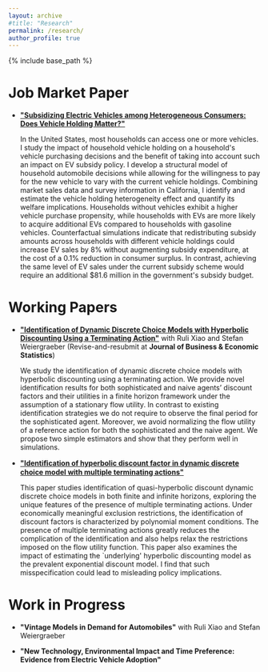 ```yaml
---
layout: archive
#title: "Research"
permalink: /research/
author_profile: true
---
```


{% include base_path %}

Job Market Paper
======

* [**"Subsidizing Electric Vehicles among Heterogeneous Consumers: Does Vehicle Holding Matter?"**](/files/EV_Chao_JMP.pdf)

    In the United States, most households can access one or more vehicles. I study the impact of household vehicle holding on a household's vehicle purchasing decisions and the benefit of taking into account such an impact on EV subsidy policy. I develop a structural model of household automobile decisions while allowing for the willingness to pay for the new vehicle to vary with the current vehicle holdings. Combining market sales data and survey information in California, I identify and estimate the vehicle holding heterogeneity effect and quantify its welfare implications. Households without vehicles exhibit a higher vehicle purchase propensity, while households with EVs are more likely to acquire additional EVs compared to households with gasoline vehicles. Counterfactual simulations indicate that redistributing subsidy amounts across households with different vehicle holdings could increase EV sales by 8% without augmenting subsidy expenditure, at the cost of a 0.1% reduction in consumer surplus. In contrast, achieving the same level of EV sales under the current subsidy scheme would require an additional $81.6 million in the government's subsidy budget.

Working Papers
======

* [**"Identification of Dynamic Discrete Choice Models with Hyperbolic Discounting Using a Terminating Action"**](https://papers.ssrn.com/sol3/papers.cfm?abstract_id=4126360) with Ruli Xiao and Stefan Weiergraeber (Revise-and-resubmit at **Journal of Business & Economic Statistics**) 
    
    We study the identification of dynamic discrete choice models with hyperbolic discounting using a terminating action. We provide novel identification results for both sophisticated and naive agents’ discount factors and their utilities in a finite horizon framework under the assumption of a stationary flow utility. In contrast to existing identification strategies we do not require to observe the final period for the sophisticated agent. Moreover, we avoid normalizing the flow utility of a reference action for both the sophisticated and the naive agent. We propose two simple estimators and show that they perform well in simulations.

* [**"Identiﬁcation of hyperbolic discount factor in dynamic discrete choice model with multiple terminating actions"**](/files/hyperbolic_multiple_terminating_action.pdf)
    
    This paper studies identification of quasi-hyperbolic discount dynamic discrete choice models in both finite and infinite horizons, exploring the unique features of the presence of multiple terminating actions. Under economically meaningful exclusion restrictions, the identification of discount factors is characterized by polynomial moment conditions. The presence of multiple terminating actions greatly reduces the complication of the identification and also helps relax the restrictions imposed on the flow utility function. This paper also examines the impact of estimating the `underlying' hyperbolic discounting model as the prevalent exponential discount model. I find that such misspecification could lead to misleading policy implications. 

Work in Progress
======

* **"Vintage Models in Demand for Automobiles"** with Ruli Xiao and Stefan Weiergraeber 

* **"New Technology, Environmental Impact and Time Preference: Evidence from Electric Vehicle Adoption"**
